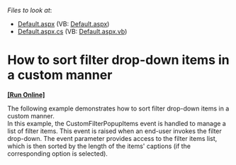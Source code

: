 <!-- default file list -->
*Files to look at*:

* [Default.aspx](./CS/ASPxPivotGrid_CustomFilterItemsSorting/Default.aspx) (VB: [Default.aspx](./VB/ASPxPivotGrid_CustomFilterItemsSorting/Default.aspx))
* [Default.aspx.cs](./CS/ASPxPivotGrid_CustomFilterItemsSorting/Default.aspx.cs) (VB: [Default.aspx.vb](./VB/ASPxPivotGrid_CustomFilterItemsSorting/Default.aspx.vb))
<!-- default file list end -->
# How to sort filter drop-down items in a custom manner
<!-- run online -->
**[[Run Online]](https://codecentral.devexpress.com/e2747/)**
<!-- run online end -->


<p>The following example demonstrates how to sort filter drop-down items in a custom manner.<br />
In this example, the CustomFilterPopupItems event is handled to manage a list of filter items. This event is raised when an end-user invokes the filter drop-down. The event parameter provides access to the filter items list, which is then sorted by the length of the items' captions (if the corresponding option is selected).</p>

<br/>


